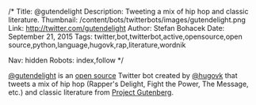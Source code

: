 /*
Title: @gutendelight
Description: Tweeting a mix of hip hop and classic literature.
Thumbnail: /content/bots/twitterbots/images/gutendelight.png
Link: http://twitter.com/gutendelight
Author: Stefan Bohacek
Date: September 21, 2015
Tags: twitter,bot,twitterbot,active,opensource,open source,python,language,hugovk,rap,literature,wordnik

Nav: hidden
Robots: index,follow
*/

[@gutendelight](https://twitter.com/gutendelight) is an [open source](https://github.com/hugovk/gutendelight) Twitter bot created by [@hugovk](https://twitter.com/hugovk) that tweets a mix of hip hop (Rapper's Delight, Fight the Power, The Message, etc.) and classic literature from [Project Gutenberg](http://www.gutenberg.org).